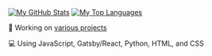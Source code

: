 [<img align="center" src="https://github-readme-stats.vercel.app/api?username=caburum&show_icons=true&icon_color=58A6FF&text_color=C9D1D9&bg_color=0D1117&border_color=30363D&border_radius=6px&hide_title=true&hide_rank=true&disable_animations=true&include_all_commits=true" alt="My GitHub Stats" />](https://github.com/caburum)
[<img align="center" src="https://github-readme-stats.vercel.app/api/top-langs?username=caburum&text_color=C9D1D9&bg_color=0D1117&border_color=30363D&border_radius=6px&hide_title=true&disable_animations=true&layout=compact" alt="My Top Languages" />](https://github.com/caburum)

💬 Working on [various projects](https://github.com/caburum?tab=repositories)

💻 Using JavaScript, Gatsby/React, Python, HTML, and CSS

<!-- 🤔 Learning [three.js](https://github.com/mrdoob/three.js), databases, and authentication -->
